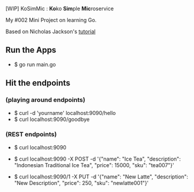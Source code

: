 [WIP] KoSimMic : **Ko**ko **Sim**ple **Mic**roservice

My #002 Mini Project on learning Go.

Based on Nicholas Jackson's [tutorial](https://github.com/nicholasjackson/building-microservices-youtube)

## Run the Apps
* $ go run main.go

## Hit the endpoints
### (playing around endpoints)
* $ curl -d 'yourname' localhost:9090/hello
* $ curl localhost:9090/goodbye

### (REST endpoints)
* $ curl localhost:9090

* $ curl localhost:9090 -X POST -d '{"name": "Ice Tea", "description": "Indonesian Traditional Ice Tea", "price": 15000, "sku": "tea007"}'

* $ curl localhost:9090/1 -X PUT -d '{"name": "New Latte", "description": "New Description", "price": 250, "sku": "newlatte001"}'